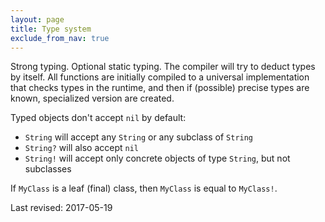 ```yaml
---
layout: page
title: Type system
exclude_from_nav: true
---
```


Strong typing. Optional static typing. The compiler will try to deduct types by itself. All functions are initially compiled to a universal implementation that checks types in the runtime, and then if (possible) precise types are known, specialized version are created.

Typed objects don't accept `nil` by default:

- `String` will accept any `String` or any subclass of `String`
- `String?` will also accept `nil`
- `String!` will accept only concrete objects of type `String`, but not subclasses

If `MyClass` is a leaf (final) class, then `MyClass` is equal to `MyClass!`.

Last revised: 2017-05-19
